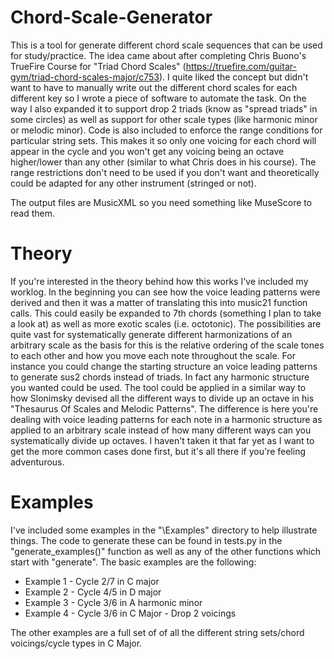 # Chord-Scale-Generator
This is a tool for generate different chord scale sequences that can be used for study/practice. The idea came about after completing Chris Buono's TrueFire Course for "Triad Chord Scales" (https://truefire.com/guitar-gym/triad-chord-scales-major/c753). I quite liked the concept but didn't want to have to manually write out the different chord scales for each different key so I wrote a piece of software to automate the task. On the way I also expanded it to support drop 2 triads (know as "spread triads" in some circles) as well as support for other scale types (like harmonic minor or melodic minor). Code is also included to enforce the range conditions for particular string sets. This makes it so only one voicing for each chord will appear in the cycle and you won't get any voicing being an octave higher/lower than any other (similar to what Chris does in his course). The range restrictions don't need to be used if you don't want and theoretically could be adapted for any other instrument (stringed or not).

The output files are MusicXML so you need something like MuseScore to read them.


# Theory
If you're interested in the theory behind how this works I've included my worklog. In the beginning you can see how the voice leading patterns were derived and then it was a matter of translating this into music21 function calls. This could easily be expanded to 7th chords (something I plan to take a look at) as well as more exotic scales (i.e. octotonic). The possibilities are quite vast for systematically generate different harmonizations of an arbitrary scale as the basis for this is the relative ordering of the scale tones to each other and how you move each note throughout the scale. For instance you could change the starting structure an voice leading patterns to generate sus2 chords instead of triads. In fact any harmonic structure you wanted could be used. The tool could be applied in a similar way to how Slonimsky devised all the different ways to divide up an octave in his "Thesaurus Of Scales and Melodic Patterns". The difference is here you're dealing with voice leading patterns for each note in a harmonic structure as applied to an arbitrary scale instead of how many different ways can you systematically divide up octaves. I haven't taken it that far yet as I want to get the more common cases done first, but it's all there if you're feeling adventurous.

# Examples
I've included some examples in the "\Examples" directory to help illustrate things. The code to generate these can be found in tests.py in the "generate_examples()" function as well as any of the other functions which start with "generate". The basic examples are the following:

* Example 1 - Cycle 2/7 in C major
* Example 2 - Cycle 4/5 in D major
* Example 3 - Cycle 3/6 in A harmonic minor
* Example 4 - Cycle 3/6 in C Major - Drop 2 voicings

The other examples are a full set of of all the different string sets/chord voicings/cycle types in C Major.
